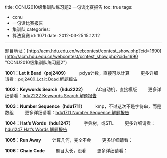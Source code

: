 title: CCNU2010级集训队练习题2  一句话比赛报告
toc: true
tags:
  - ccnu
  - 一句话比赛报告
  - 集训队
categories:
  - 算法竞赛
id: 1071
date: 2012-03-25 15:12:12
---

题目地址：[http://acm.hdu.edu.cn/webcontest/contest_show.php?cid=1690](http://acm.hdu.edu.cn/webcontest/contest_show.php?cid=1690 "CCNU2010级集训队练习题2")

**1001：Let it Bead（poj2409）**
&nbsp;&nbsp;&nbsp;&nbsp;&nbsp;&nbsp;&nbsp;&nbsp;polya计数，直接可以计算
&nbsp;&nbsp;&nbsp;&nbsp;&nbsp;&nbsp;&nbsp;&nbsp;更多详细请看：[poj2409 Let it Bead 解题报告](http://acshiryu.com/archives/1062 "poj2409 Let it Bead 解题报告")

**1002：Keywords Search（hdu2222）**
&nbsp;&nbsp;&nbsp;&nbsp;&nbsp;&nbsp;&nbsp;&nbsp;AC自动机，直接模版
&nbsp;&nbsp;&nbsp;&nbsp;&nbsp;&nbsp;&nbsp;&nbsp;更多详细请看：[hdu2222 Keywords Search 解题报告](http://acshiryu.com/archives/1064 "hdu2222 Keywords Search 解题报告")

**1003：Number Sequence（hdu1711）**
&nbsp;&nbsp;&nbsp;&nbsp;&nbsp;&nbsp;&nbsp;&nbsp;kmp，不过这次不是字符串，而是数组
&nbsp;&nbsp;&nbsp;&nbsp;&nbsp;&nbsp;&nbsp;&nbsp;更多详细请看：[hdu1711 Number Sequence 解题报告](http://acshiryu.com/archives/1066 "hdu1711 Number Sequence 解题报告")

**1004：Hat’s Words（hdu1247）**
&nbsp;&nbsp;&nbsp;&nbsp;&nbsp;&nbsp;&nbsp;&nbsp;字典树，或STL
&nbsp;&nbsp;&nbsp;&nbsp;&nbsp;&nbsp;&nbsp;&nbsp;更多详细请看：[hdu1247 Hat’s Words 解题报告](http://acshiryu.com/archives/1069 "hdu1247 Hat’s Words 解题报告")

**1005：Run Away**
&nbsp;&nbsp;&nbsp;&nbsp;&nbsp;&nbsp;&nbsp;&nbsp;计算几何，完全不会
&nbsp;&nbsp;&nbsp;&nbsp;&nbsp;&nbsp;&nbsp;&nbsp;更多详细请看：

**1006：Chain Code**
&nbsp;&nbsp;&nbsp;&nbsp;&nbsp;&nbsp;&nbsp;&nbsp;题目太长，没看
&nbsp;&nbsp;&nbsp;&nbsp;&nbsp;&nbsp;&nbsp;&nbsp;更多详细请看：